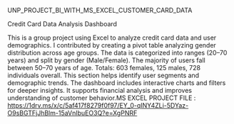 UNP_PROJECT_BI_WITH_MS_EXCEL_CUSTOMER_CARD_DATA

Credit Card Data Analysis Dashboard 

This is a group project using Excel to analyze credit card data and user demographics.
I contributed by creating a pivot table analyzing gender distribution across age groups.
The data is categorized into ranges (20–70 years) and split by gender (Male/Female).
The majority of users fall between 50–70 years of age.
Totals: 603 females, 125 males, 728 individuals overall.
This section helps identify user segments and demographic trends.
The dashboard includes interactive charts and filters for deeper insights.
It supports financial analysis and improves understanding of customer behavior.MS EXCEL PROJECT FILE : https://1drv.ms/x/c/5af417f8279f0f97/EY_0-qINY4ZLi-5DYaz-O9sBGTFjJhBlm-15aVnIbuEO3Q?e=XgPNRF
